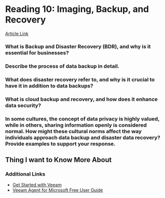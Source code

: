 # Reading 10: Imaging, Backup, and Recovery
[Article Link](https://www.ninjaone.com/blog/what-is-backup-and-disaster-recovery-and-why-do-you-need-it/)

### What is Backup and Disaster Recovery (BDR), and why is it essential for businesses?

### Describe the process of data backup in detail.

### What does disaster recovery refer to, and why is it crucial to have it in addition to data backups?

### What is cloud backup and recovery, and how does it enhance data security?

### In some cultures, the concept of data privacy is highly valued, while in others, sharing information openly is considered normal. How might these cultural norms affect the way individuals approach data backup and disaster data recovery? Provide examples to support your response.

## Thing I want to Know More About

### Additional Links
- [Get Started with Veeam](https://www.veeam.com/blog/how-to-get-started-with-veeam-backup-free-edition.html)
- [Veeam Agent for Microsoft Free User Guide](https://www.veeam.com/documentation-guides-datasheets.html?productId=42&version=product%3A42%2F162)
